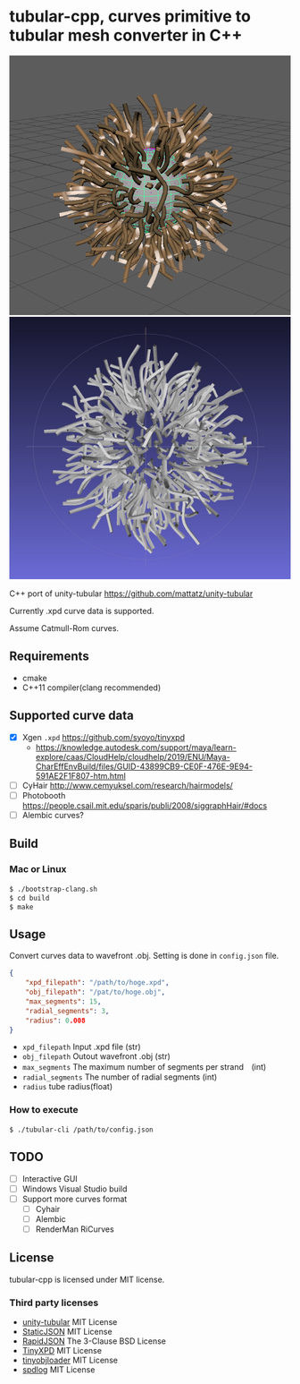 # tubular-cpp, curves primitive to tubular mesh converter in C++

![xpd](img/pSphere1-xpd.png)
![obj](img/pSphere1-obj.jpg)

C++ port of unity-tubular https://github.com/mattatz/unity-tubular

Currently .xpd curve data is supported.

Assume Catmull-Rom curves.

## Requirements

* cmake
* C++11 compiler(clang recommended)

## Supported curve data

* [x] Xgen `.xpd` https://github.com/syoyo/tinyxpd
  * https://knowledge.autodesk.com/support/maya/learn-explore/caas/CloudHelp/cloudhelp/2019/ENU/Maya-CharEffEnvBuild/files/GUID-43899CB9-CE0F-476E-9E94-591AE2F1F807-htm.html
* [ ] CyHair http://www.cemyuksel.com/research/hairmodels/
* [ ] Photobooth  https://people.csail.mit.edu/sparis/publi/2008/siggraphHair/#docs
* [ ] Alembic curves?

## Build

### Mac or Linux

```
$ ./bootstrap-clang.sh
$ cd build
$ make
```

## Usage

Convert curves data to wavefront .obj. Setting is done in `config.json` file.

```json
{
    "xpd_filepath": "/path/to/hoge.xpd",
    "obj_filepath": "/pat/to/hoge.obj",
    "max_segments": 15,
    "radial_segments": 3,
    "radius": 0.008
}
```

- `xpd_filepath` Input .xpd file (str)
- `obj_filepath` Outout wavefront .obj (str)
- `max_segments` The maximum number of segments per strand　(int)
- `radial_segments` The number of radial segments (int)
- `radius` tube radius(float)

### How to execute

```
$ ./tubular-cli /path/to/config.json
```

## TODO

* [ ] Interactive GUI
* [ ] Windows Visual Studio build
* [ ] Support more curves format
  * [ ] Cyhair
  * [ ] Alembic
  * [ ] RenderMan RiCurves

## License

tubular-cpp is licensed under MIT license.

### Third party licenses

- [unity-tubular](https://github.com/mattatz/unity-tubular) MIT License
- [StaticJSON](https://github.com/netheril96/StaticJSON) MIT License
- [RapidJSON](https://github.com/Tencent/rapidjson) The 3-Clause BSD License
- [TinyXPD](https://github.com/syoyo/tinyxpd) MIT License
- [tinyobjloader](https://github.com/tinyobjloader/tinyobjloader) MIT License
- [spdlog](https://github.com/gabime/spdlog) MIT License
